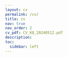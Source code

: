 ```yaml
---
layout: cv
permalink: /cv/
title: cv
nav: true
nav_order: 2
cv_pdf: CV_KQ_20240512.pdf
description: 
toc:
  sidebar: left
---
```

